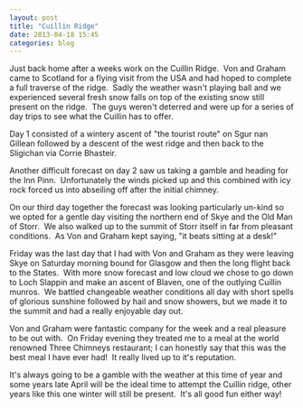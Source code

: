 ```yaml
---
layout: post
title: "Cuillin Ridge"
date: 2013-04-18 15:45
categories: blog
---
```


Just back home after a weeks work on the Cuillin Ridge.  Von and Graham came to Scotland for a flying visit from the USA and had hoped to complete a full traverse of the ridge.  Sadly the weather wasn't playing ball and we experienced several fresh snow falls on top of the existing snow still present on the ridge.  The guys weren't deterred and were up for a series of day trips to see what the Cuillin has to offer.

Day 1 consisted of a wintery ascent of "the tourist route" on Sgur nan Gillean followed by a descent of the west ridge and then back to the Sligichan via Corrie Bhasteir.

Another difficult forecast on day 2 saw us taking a gamble and heading for the Inn Pinn.  Unfortunately the winds picked up and this combined with icy rock forced us into abseiling off after the initial chimney.

On our third day together the forecast was looking particularly un-kind so we opted for a gentle day visiting the northern end of Skye and the Old Man of Storr.  We also walked up to the summit of Storr itself in far from pleasant conditions.  As Von and Graham kept saying, "it beats sitting at a desk!"

Friday was the last day that I had with Von and Graham as they were leaving Skye on Saturday morning bound for Glasgow and then the long flight back to the States.  With more snow forecast and low cloud we chose to go down to Loch Slappin and make an ascent of Blaven, one of the outlying Cuillin munros.  We battled changeable weather conditions all day with short spells of glorious sunshine followed by hail and snow showers, but we made it to the summit and had a really enjoyable day out.

Von and Graham were fantastic company for the week and a real pleasure to be out with.  On Friday evening they treated me to a meal at the world renowned Three Chimneys restaurant; I can honestly say that this was the best meal I have ever had!  It really lived up to it's reputation.

It's always going to be a gamble with the weather at this time of year and some years late April will be the ideal time to attempt the Cuillin ridge, other years like this one winter will still be present.  It's all good fun either way!
